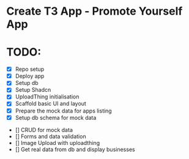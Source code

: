 # Create T3 App - Promote Yourself App

# TODO:

- [x] Repo setup
- [x] Deploy app
- [x] Setup db
- [x] Setup Shadcn
- [x] UploadThing initialisation
- [x] Scaffold basic UI and layout
- [x] Prepare the mock data for apps listing
- [x] Setup db schema for mock data
- [] CRUD for mock data
- [] Forms and data validation
- [] Image Upload with uploadthing
- [] Get real data from db and display businesses
